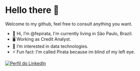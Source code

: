 # Hello there 👋
Welcome to my github, feel free to consult anything you want.

- 👋 Hi, I’m @fepirata, I'm currently living in São Paulo, Brazil. 
- 🖥️ Working as Credit Analyst.
- 👀 I’m interested in data technologies.
- ⚡ Fun fact: I'm called Pirata because im blind of my left eye.


[![Perfil do LinkedIn](https://img.shields.io/badge/-LinkedIn-0072b1?style=flat&logo=linkedin)](https://www.linkedin.com/in/filipe-azevedo-262126189/)
